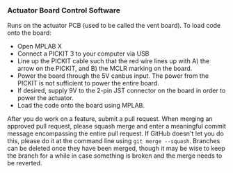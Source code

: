 ### Actuator Board Control Software

Runs on the actuator PCB (used to be called the vent board). To load code onto the board:
* Open MPLAB X
* Connect a PICKIT 3 to your computer via USB
* Line up the PICKIT cable such that the red wire lines up with A) the arrow on the PICKIT, and B) the MCLR marking on the board.
* Power the board through the 5V canbus input. The power from the PICKIT is not sufficient to power the entire board.
* If desired, supply 9V to the 2-pin JST connector on the board in order to power the actuator.
* Load the code onto the board using MPLAB.

After you do work on a feature, submit a pull request. When merging an approved pull request, please squash merge and enter a meaningful commit message encompassing the entire pull request. If GitHub doesn't let you do this, please do it at the command line using `git merge --squash`. Branches can be deleted once they have been merged, though it may be wise to keep the branch for a while in case something is broken and the merge needs to be reverted.
